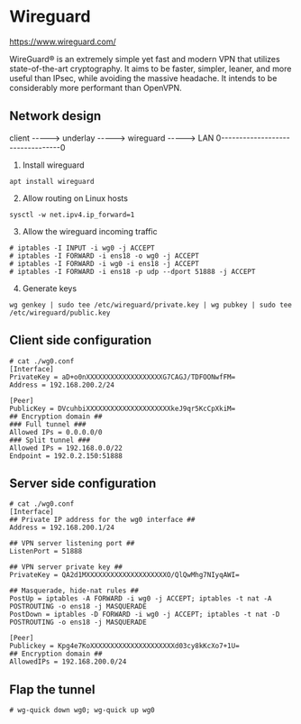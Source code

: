 # Wireguard

https://www.wireguard.com/

WireGuard® is an extremely simple yet fast and modern VPN that utilizes state-of-the-art cryptography. It aims to be faster, simpler, leaner, and more useful than IPsec, while avoiding the massive headache. It intends to be considerably more performant than OpenVPN.

## Network design

client -----> underlay -----> wireguard -----> LAN
0---------------------------------0

1. Install wireguard 

```
apt install wireguard
```

2. Allow routing on Linux hosts

```
sysctl -w net.ipv4.ip_forward=1
```

3. Allow the wireguard incoming traffic

```
# iptables -I INPUT -i wg0 -j ACCEPT
# iptables -I FORWARD -i ens18 -o wg0 -j ACCEPT
# iptables -I FORWARD -i wg0 -i ens18 -j ACCEPT
# iptables -I FORWARD -i ens18 -p udp --dport 51888 -j ACCEPT
```

4. Generate keys

```
wg genkey | sudo tee /etc/wireguard/private.key | wg pubkey | sudo tee /etc/wireguard/public.key
```

## Client side configuration

```
# cat ./wg0.conf
[Interface]
PrivateKey = aD+o0nXXXXXXXXXXXXXXXXXXXG7CAGJ/TDFOONwfFM=
Address = 192.168.200.2/24

[Peer]
PublicKey = DVcuhbiXXXXXXXXXXXXXXXXXXXXXkeJ9qr5KcCpXkiM=
## Encryption domain ##
### Full tunnel ###
Allowed IPs = 0.0.0.0/0
### Split tunnel ###
Allowed IPs = 192.168.0.0/22
Endpoint = 192.0.2.150:51888
```

## Server side configuration
```
# cat ./wg0.conf
[Interface]
## Private IP address for the wg0 interface ##
Address = 192.168.200.1/24

## VPN server listening port ##
ListenPort = 51888

## VPN server private key ##
PrivateKey = QA2d1MXXXXXXXXXXXXXXXXXXXXO/QlQwMhg7NIyqAWI=

## Masquerade, hide-nat rules ##
PostUp = iptables -A FORWARD -i wg0 -j ACCEPT; iptables -t nat -A POSTROUTING -o ens18 -j MASQUERADE
PostDown = iptables -D FORWARD -i wg0 -j ACCEPT; iptables -t nat -D POSTROUTING -o ens18 -j MASQUERADE

[Peer]
Publickey = Kpg4e7KoXXXXXXXXXXXXXXXXXXXXXd03cy8kKcXo7+1U=
## Encryption domain ##
AllowedIPs = 192.168.200.0/24
```

## Flap the tunnel

```
# wg-quick down wg0; wg-quick up wg0
```

